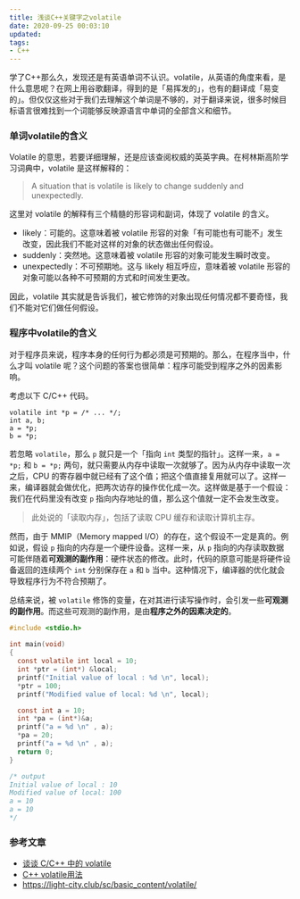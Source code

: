 ```yaml
---
title: 浅谈C++关键字之volatile
date: 2020-09-25 00:03:10
updated:
tags:
- C++
---
```


学了C++那么久，发现还是有英语单词不认识。volatile，从英语的角度来看，是什么意思呢？在网上用谷歌翻译，得到的是「易挥发的」，也有的翻译成「易变的」。但仅仅这些对于我们去理解这个单词是不够的，对于翻译来说，很多时候目标语言很难找到一个词能够反映源语言中单词的全部含义和细节。

### 单词volatile的含义

Volatile 的意思，若要详细理解，还是应该查阅权威的英英字典。在柯林斯高阶学习词典中，volatile 是这样解释的：

<!--more-->

> A situation that is volatile is likely to change suddenly and unexpectedly.

这里对 volatile 的解释有三个精髓的形容词和副词，体现了 volatile 的含义。

- likely：可能的。这意味着被 volatile 形容的对象「有可能也有可能不」发生改变，因此我们不能对这样的对象的状态做出任何假设。
- suddenly：突然地。这意味着被 volatile 形容的对象可能发生瞬时改变。
- unexpectedly：不可预期地。这与 likely 相互呼应，意味着被 volatile 形容的对象可能以各种不可预期的方式和时间发生更改。

因此，volatile 其实就是告诉我们，被它修饰的对象出现任何情况都不要奇怪，我们不能对它们做任何假设。

### 程序中volatile的含义

对于程序员来说，程序本身的任何行为都必须是可预期的。那么，在程序当中，什么才叫 volatile 呢？这个问题的答案也很简单：程序可能受到程序之外的因素影响。

考虑以下 C/C++ 代码。

```
volatile int *p = /* ... */;
int a, b;
a = *p;
b = *p;
```

若忽略 `volatile`，那么 `p` 就只是一个「指向 `int` 类型的指针」。这样一来，`a = *p;` 和 `b = *p;` 两句，就只需要从内存中读取一次就够了。因为从内存中读取一次之后，CPU 的寄存器中就已经有了这个值；把这个值直接复用就可以了。这样一来，编译器就会做优化，把两次访存的操作优化成一次。这样做是基于一个假设：我们在代码里没有改变 `p` 指向内存地址的值，那么这个值就一定不会发生改变。

> 此处说的「读取内存」，包括了读取 CPU 缓存和读取计算机主存。

然而，由于 MMIP（Memory mapped I/O）的存在，这个假设不一定是真的。例如说，假设 `p` 指向的内存是一个硬件设备。这样一来，从 `p` 指向的内存读取数据可能伴随着**可观测的副作用**：硬件状态的修改。此时，代码的原意可能是将硬件设备返回的连续两个 `int` 分别保存在 `a` 和 `b` 当中。这种情况下，编译器的优化就会导致程序行为不符合预期了。

总结来说，被 `volatile` 修饰的变量，在对其进行读写操作时，会引发一些**可观测的副作用**。而这些可观测的副作用，是由**程序之外的因素决定的**。



```c
#include <stdio.h>
  
int main(void)
{
  const volatile int local = 10;
  int *ptr = (int*) &local;
  printf("Initial value of local : %d \n", local);
  *ptr = 100;
  printf("Modified value of local: %d \n", local);

  const int a = 10;
  int *pa = (int*)&a;
  printf("a = %d \n" , a);
  *pa = 20;
  printf("a = %d \n" , a);
  return 0;
}

/* output
Initial value of local : 10 
Modified value of local: 100 
a = 10 
a = 10 
*/
```



### 参考文章

- [谈谈 C/C++ 中的 volatile](https://liam.page/2018/01/18/volatile-in-C-and-Cpp/)
- [C++ volatile用法](https://blog.csdn.net/lxiao428/article/details/83830983)
- https://light-city.club/sc/basic_content/volatile/